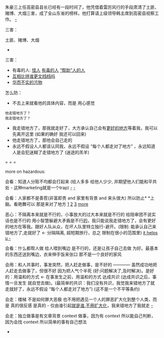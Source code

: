 
朱豪三上任高密县县长已经有一段时间了，他凭借着雷厉风行的手段肃清了土匪、赌博、大烟三害，成了全山东省的榜样。他打算请上级领导韩主席到高密县视察工作。
[-](http://www.kuyv.cn/news/1759_13.html)

三害：

土匪、赌博、大烟

-


三害：
- 有毒的人: [怪人](https://github.com/7900ms/000nottheater_deserted_systemlibrary/blob/master/supplementary/chain-对文诌诌的词.md#为什么人家要用一个文绉绉的词) [有毒的人](https://github.com/7900ms/000nottheater_deserted_systemlibrary/blob/master/supplementary/slang-FUD.md#这个人有毒!) [“帮助”人的人](https://github.com/7900ms/000nottheater_deserted_systemlibrary/blob/master/supplementary/chain-call.md)
- [互相比拼谁更文绉绉吗](https://github.com/7900ms/000nottheater_deserted_systemlibrary/blob/master/small/正当防卫.md#文字是无力的。文绉绉是华而不实的污物是三害之一，我也不学它。别人看的东西,我不需要看,我只看侦探游记)
- [华而不实的污物](https://github.com/7900ms/000nottheater_deserted_systemlibrary/blob/master/supplementary/term-躲避后-侦探游记.md#华而不实的污物-eg广告抬杠自说自话marketing)

怎么防：
- 不去上来就看他的具体内容，而是 用心感觉
```
他走错地方了？
我走错地方了？
```
- 我走错地方了，那我就走好了，大方承认自己会有[更好的地方](https://github.com/7900ms/000nottheater_deserted_systemlibrary/blob/master/supplementary/term-Finder-你可能来错地方了.md)等着我，我可以先离开这里 (如果的确好 我还可以回来)
- 他走错地方了，那他会自己走的
- 永远不假设人人都该认同我，永远不假设 “每个人都走对了地方” ，永远知道人是会犯迷糊了走错地方了 (迷途的羔羊)

= = =

more on hazardous:

会看：知道人分赃不均都会打起来 (给人多多 给他人少少, 并期望他人们能和平共处 - 这种marketing就是一个trap) [-](https://twitter.com/anthonyVslater/status/870496531467522049) [-](https://twitter.com/Tweezaintshitt/status/870505331683606530)

会看：人家都不是善茬(非富即贵 and 家里有背景 and 来头很大) 所以防止* *上脑。看艳舞可以 那是来对了地方 [1](https://github.com/7900ms/github_channels/blob/master/seen.txt) [2](https://twitter.com/renfanzi/status/869393190066847745) [3](https://www.v2ex.com/notes/28476) [more](https://github.com/7900ms/000nottheater_deserted_systemlibrary/blob/master/supplementary/term-工作-职业评估.md#警惕大家都非富即贵，人精中的人精)

恶心：不隔离本来就是不行的，小事放大的过大本来就是不行的 给陪审团不说实话也是不行的 用小智慧躲避大矛盾是不行[的](https://twitter.com/renfanzi/status/866930793750212608#不懂人权,又自愿接受你们自己人杀自己人的文化)，我只能说我走错地方了，会有更好的地方在等我。跟好人队从众，在坏人队里特立独行-避开。(限制: 能承认自己来错地方了,走就好了 <- 分隔隔离, 超短期旅行，总之 限制在很小的范围里) [it helps u -](https://twitter.com/Tweezaintshitt/status/869912067041402880)

会看：什么都帮人做 给人喂到嘴边 是不行的，还是让孩子自己去做 为好。最基本的东西还送到嘴边，衣来伸手饭来张口 那不是一个良好的家风

会用：和人共事时，事发突然，把人赶走做事，是不好的 ———— 虽然成功地把人赶走去做事了，但很不好 因为把人气个半死 (好:问题解决了,及时解决)。是好的：用温和的方式 <- 在事发生之前，用温和的方式 达成共识 (达成共识之后，事情一旦发生 就自觉去做)。(最简单的共识：我们没有共识，我觉我来错地方了就走就好了，永远不假设 “每个人都走对了地方”) (这不是一个不平等条约)

会走：楼梯 不是如何罪大恶极 也不用把遇见一个人的罪恶扩大化到整个人类，而是 真的很反感 是真的 - 仅由谁引起[就是谁,不用扩大化](#不要说所有的夫妻都是这个样子。你们对待彼此的恶毒程度已经够离婚一千回了)，我来错地方了我就走 [-](https://github.com/7900ms/000nottheater_deserted_systemsoftware/blob/master/local-lightshelf/楼梯.md)

会走：独立做事是有文章背景 context 做事，因为有 context 所以能自己判断，因为会找 context 所以简单的事有自己想法



-
